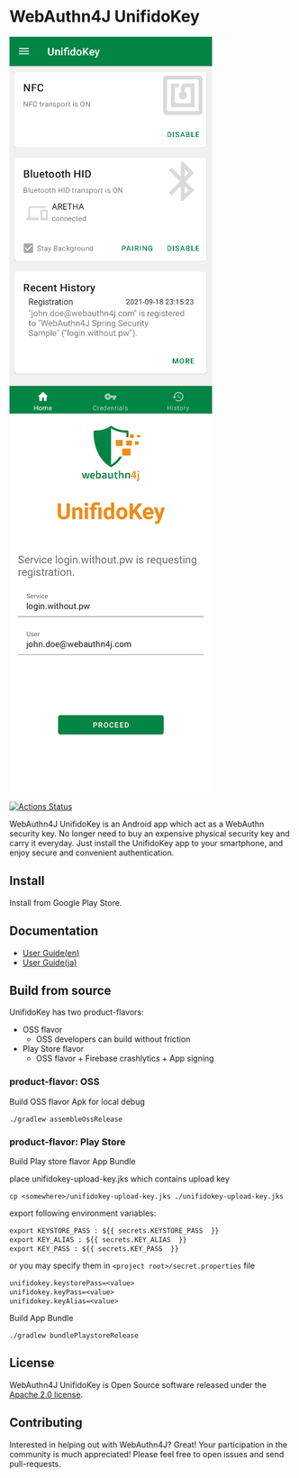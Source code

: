 # WebAuthn4J UnifidoKey

![Home screen](docs/images/home.png)
![Registration screen](./docs/images/registration.png)

[![Actions Status](https://github.com/webauthn4j/UnifidoKey/workflows/CI/badge.svg)](https://github.com/webauthn4j/unifidokey/actions)

WebAuthn4J UnifidoKey is an Android app which act as a WebAuthn security key.
No longer need to buy an expensive physical security key and carry it everyday. 
Just install the UnifidoKey app to your smartphone, and enjoy secure and convenient authentication.

## Install

Install from Google Play Store.

## Documentation

* [User Guide(en)](https://docs.unifidokey.com/en)
* [User Guide(ja)](https://docs.unifidokey.com/ja)

## Build from source

UnifidoKey has two product-flavors:

* OSS flavor
  * OSS developers can build without friction
* Play Store flavor
  * OSS flavor + Firebase crashlytics + App signing

### product-flavor: OSS

Build OSS flavor Apk for local debug

```
./gradlew assembleOssRelease
```

### product-flavor: Play Store

Build Play store flavor App Bundle

place unifidokey-upload-key.jks which contains upload key
```
cp <somewhere>/unifidokey-upload-key.jks ./unifidokey-upload-key.jks
```

export following environment variables:
```
export KEYSTORE_PASS : ${{ secrets.KEYSTORE_PASS  }}
export KEY_ALIAS : ${{ secrets.KEY_ALIAS  }}
export KEY_PASS : ${{ secrets.KEY_PASS  }}
```

or you may specify them in `<project root>/secret.properties` file
```
unifidokey.keystorePass=<value>
unifidokey.keyPass=<value>
unifidokey.keyAlias=<value>
```

Build App Bundle
```
./gradlew bundlePlaystoreRelease
```

## License

WebAuthn4J UnifidoKey is Open Source software released under the
[Apache 2.0 license](http://www.apache.org/licenses/LICENSE-2.0.html).

## Contributing

Interested in helping out with WebAuthn4J? Great! Your participation in the community is much appreciated!
Please feel free to open issues and send pull-requests.
